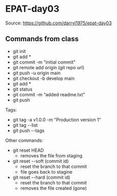 # EPAT-day03
Source: https://github.com/darryl1975/epat-day03

## Commands from class
* git init
* git add * 
* git commit -m “initial commit”
* git remote add origin (git repo url)
* git push -u origin main
* git checkout -b develop main
* git add *
* git status
* git commit -m “added readme.txt”
* git push

Tags:
* git tag -a v1.0.0 -m "Production version 1"
* git tag --list
* git push --tags


Other commands: 
* git reset HEAD
    * removes the file from staging
* git reset --soft (commit id)
    * reset the branch to that commit
    * file goes back to stagine
* git reset --hard (commit id)
    * reset the branch to that commit
    * removes the file created (gone)
